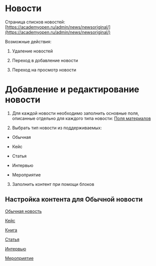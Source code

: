Новости
===============

Страница списков новостей: [https://academyopen.ru/admin/news/newsoriginal/](https://academyopen.ru/admin/news/newsoriginal/)

Возможные действия:

1.  Удаление новостей

2.  Переход в добавление новости

3.  Переход на просмотр новости

Добавление и редактирование новости
===================================

1) Для каждой новости необходимо заполнить основные поля, описанные отдельно для каждого типа новости: [Поля материалов](./News/Material_fields.md)

2) Выбрать тип новости из поддерживаемых:

* Обычная

* Кейс

* Статья

* Интервью

* Мероприятие

3) Заполнить контент при помощи блоков

Настройка контента для Обычной новости
--------------------------------------

[Обычная новость](./News/General_news.md)

[Кейс](./News/case.md)

[Книга](./News/Book.md)

[Статья](./News/Article.md)

[Интервью](./News/Interview.md)

[Мероприятие](./News/Event.md)